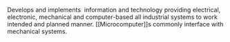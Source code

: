 Develops and implements  information and technology providing electrical, electronic, mechanical and computer-based all industrial systems to work intended and planned manner. 
[[Microcomputer]]s commonly interface with mechanical systems. 